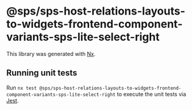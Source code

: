 # @sps/sps-host-relations-layouts-to-widgets-frontend-component-variants-sps-lite-select-right

This library was generated with [Nx](https://nx.dev).

## Running unit tests

Run `nx test @sps/sps-host-relations-layouts-to-widgets-frontend-component-variants-sps-lite-select-right` to execute the unit tests via [Jest](https://jestjs.io).
